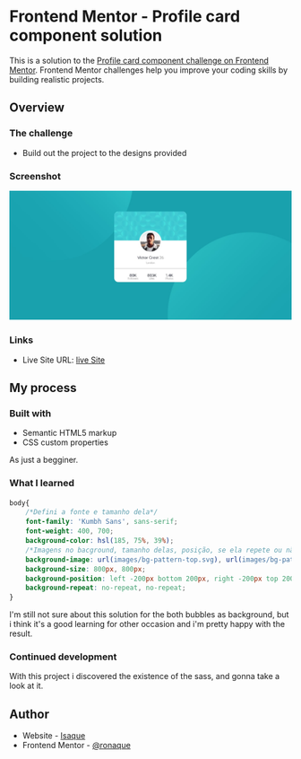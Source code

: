# Frontend Mentor - Profile card component solution

This is a solution to the [Profile card component challenge on Frontend Mentor](https://www.frontendmentor.io/challenges/profile-card-component-cfArpWshJ). Frontend Mentor challenges help you improve your coding skills by building realistic projects. 

## Overview

### The challenge

- Build out the project to the designs provided

### Screenshot

![Screenshot](./Screenshot.jpg)

### Links

<!-- - Solution URL: [Add solution URL here](https://your-solution-url.com) -->
- Live Site URL: [live Site](https://ronaque.github.io/Zak/Projects/profile-card-component-main/index.html)

## My process

### Built with

- Semantic HTML5 markup
- CSS custom properties

As just a begginer.

### What I learned

```css
body{
    /*Defini a fonte e tamanho dela*/
    font-family: 'Kumbh Sans', sans-serif;
    font-weight: 400, 700;
    background-color: hsl(185, 75%, 39%);
    /*Imagens no bacground, tamanho delas, posição, se ela repete ou não*/
    background-image: url(images/bg-pattern-top.svg), url(images/bg-pattern-bottom.svg);
    background-size: 800px, 800px;
    background-position: left -200px bottom 200px, right -200px top 200px;
    background-repeat: no-repeat, no-repeat;   
}
```

I'm still not sure about this solution for the both bubbles as background, but i think it's a good learning for other occasion and i'm pretty happy with the result.


### Continued development

With this project i discovered the existence of the sass, and gonna take a look at it.


## Author

- Website - [Isaque](https://ronaque.github.io/Zak/)
- Frontend Mentor - [@ronaque](https://www.frontendmentor.io/profile/ronaque)
